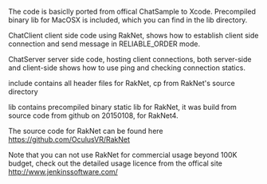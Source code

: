 The code is basiclly ported from offical ChatSample to Xcode. Precompiled binary lib for MacOSX is included, which you can find in the lib directory.  

ChatClient  client side code using RakNet, shows how to establish client side connection and send message in RELIABLE_ORDER mode.

ChatServer  server side code, hosting client connections, both server-side and client-side shows how to use ping and checking connection statics.

include     contains all header files for RakNet, cp from RakNet's source directory

lib         contains precompiled binary static lib for RakNet, it was build from source code from github on 20150108, for RakNet4.

The source code for RakNet can be found here
https://github.com/OculusVR/RakNet

Note that you can not use RakNet for commercial usage beyond 100K budget, check out the detailed usage licence from the offical site
http://www.jenkinssoftware.com/
